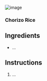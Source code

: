 ![image](/docs/assets/images/recipes/chorizo_rice.png)
### Chorizo Rice

## Ingredients
* ...

## Instructions
1. ...